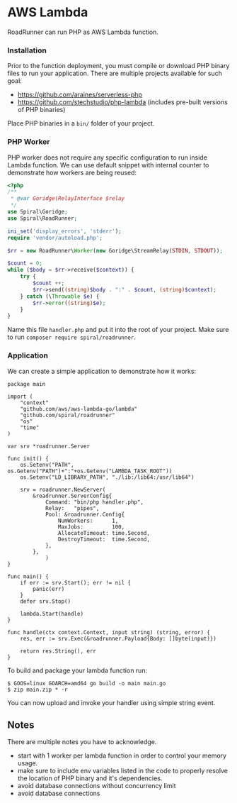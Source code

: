 # AWS Lambda
RoadRunner can run PHP as AWS Lambda function.

### Installation
Prior to the function deployment, you must compile or download PHP binary files to run your application. There are multiple projects available for such goal:

- https://github.com/araines/serverless-php
- https://github.com/stechstudio/php-lambda (includes pre-built versions of PHP binaries)

Place PHP binaries in a `bin/` folder of your project.

### PHP Worker
PHP worker does not require any specific configuration to run inside Lambda function. We can use default snippet with internal counter to demonstrate how workers are being reused:

```php
<?php
/**
 * @var Goridge\RelayInterface $relay
 */
use Spiral\Goridge;
use Spiral\RoadRunner;

ini_set('display_errors', 'stderr');
require 'vendor/autoload.php';

$rr = new RoadRunner\Worker(new Goridge\StreamRelay(STDIN, STDOUT));

$count = 0;
while ($body = $rr->receive($context)) {
    try {
        $count ++;
        $rr->send((string)$body . ":" . $count, (string)$context);
    } catch (\Throwable $e) {
        $rr->error((string)$e);
    }
}
```

Name this file `handler.php` and put it into the root of your project. Make sure to run `composer require spiral/roadrunner`.

### Application
We can create a simple application to demonstrate how it works:

```golang
package main

import (
	"context"
	"github.com/aws/aws-lambda-go/lambda"
	"github.com/spiral/roadrunner"
	"os"
	"time"
)

var srv *roadrunner.Server

func init() {
	os.Setenv("PATH", os.Getenv("PATH")+":"+os.Getenv("LAMBDA_TASK_ROOT"))
	os.Setenv("LD_LIBRARY_PATH", "./lib:/lib64:/usr/lib64")

	srv = roadrunner.NewServer(
		&roadrunner.ServerConfig{
			Command: "bin/php handler.php",
			Relay:   "pipes",
			Pool: &roadrunner.Config{
				NumWorkers:      1,
				MaxJobs:         100,
				AllocateTimeout: time.Second,
				DestroyTimeout:  time.Second,
			},
		},
            )
}

func main() {
	if err := srv.Start(); err != nil {
		panic(err)
	}
	defer srv.Stop()

	lambda.Start(handle)
}

func handle(ctx context.Context, input string) (string, error) {
	res, err := srv.Exec(&roadrunner.Payload{Body: []byte(input)})

	return res.String(), err
}
```

To build and package your lambda function run:

```
$ GOOS=linux GOARCH=amd64 go build -o main main.go 
$ zip main.zip * -r
```

You can now upload and invoke your handler using simple string event.

## Notes
There are multiple notes you have to acknowledge.

- start with 1 worker per lambda function in order to control your memory usage.
- make sure to include env variables listed in the code to properly resolve the location of PHP binary and it's dependencies.
- avoid database connections without concurrency limit
- avoid database connections
